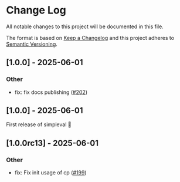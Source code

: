 # Change Log
All notable changes to this project will be documented in this file.
 
The format is based on [Keep a Changelog](http://keepachangelog.com/)
and this project adheres to [Semantic Versioning](http://semver.org/).

## [1.0.0] - 2025-06-01

### Other

- fix: fix docs publishing ([#202](https://github.com/cyberark/simple-llm-eval/pull/202))


## [1.0.0] - 2025-06-01

First release of simpleval 🎉

## [1.0.0rc13] - 2025-06-01

### Other

- fix: Fix init usage of cp ([#199](https://github.com/cyberark/simple-llm-eval/pull/199))

